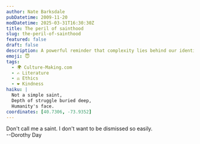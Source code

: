 ```yaml
---
author: Nate Barksdale
pubDatetime: 2009-11-20
modDatetime: 2025-03-31T16:30:30Z
title: The peril of sainthood
slug: the-peril-of-sainthood
featured: false
draft: false
description: A powerful reminder that complexity lies behind our identities, as Dorothy Day states, "Don't call me a saint. I don't want to be dismissed so easily."
emoji: 😇
tags:
  - 🌍 Culture-Making.com
  - ✍️ Literature
  - ⚖️ Ethics
  - ❤️ Kindness
haiku: |
  Not a simple saint,  
  Depth of struggle buried deep,  
  Humanity's face.
coordinates: [40.7306, -73.9352]
---
```


Don't call me a saint. I don't want to be dismissed so easily.  
--Dorothy Day
